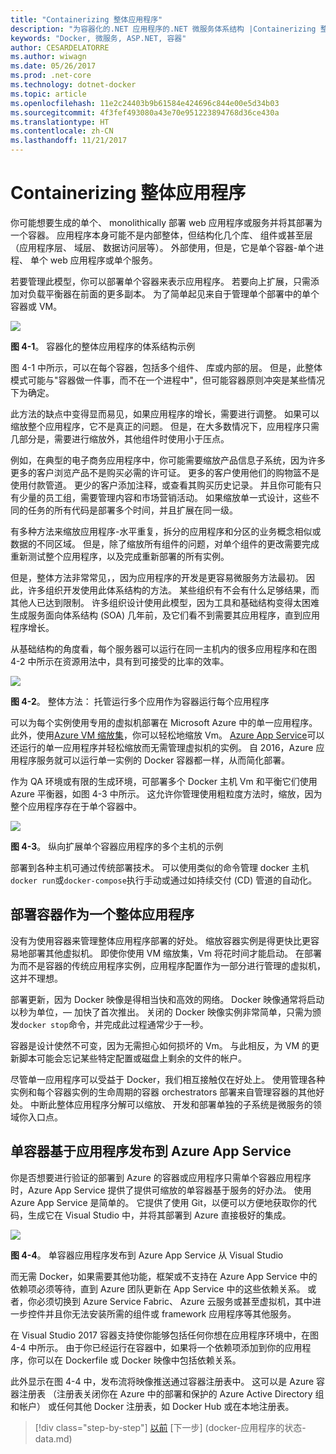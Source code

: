 ```yaml
---
title: "Containerizing 整体应用程序"
description: "为容器化的.NET 应用程序的.NET 微服务体系结构 |Containerizing 整体应用程序"
keywords: "Docker, 微服务, ASP.NET, 容器"
author: CESARDELATORRE
ms.author: wiwagn
ms.date: 05/26/2017
ms.prod: .net-core
ms.technology: dotnet-docker
ms.topic: article
ms.openlocfilehash: 11e2c24403b9b61584e424696c844e00e5d34b03
ms.sourcegitcommit: 4f3fef493080a43e70e951223894768d36ce430a
ms.translationtype: HT
ms.contentlocale: zh-CN
ms.lasthandoff: 11/21/2017
---
```

# <a name="containerizing-monolithic-applications"></a>Containerizing 整体应用程序

你可能想要生成的单个、 monolithically 部署 web 应用程序或服务并将其部署为一个容器。 应用程序本身可能不是内部整体，但结构化几个库、 组件或甚至层 （应用程序层、 域层、 数据访问层等）。 外部使用，但是，它是单个容器-单个进程、 单个 web 应用程序或单个服务。

若要管理此模型，你可以部署单个容器来表示应用程序。 若要向上扩展，只需添加对负载平衡器在前面的更多副本。 为了简单起见来自于管理单个部署中的单个容器或 VM。

![](./media/image1.png)

**图 4-1**。 容器化的整体应用程序的体系结构示例

图 4-1 中所示，可以在每个容器，包括多个组件、 库或内部的层。 但是，此整体模式可能与"容器做一件事，而不在一个进程中"，但可能容器原则冲突是某些情况下为确定。

此方法的缺点中变得显而易见，如果应用程序的增长，需要进行调整。 如果可以缩放整个应用程序，它不是真正的问题。 但是，在大多数情况下，应用程序只需几部分是，需要进行缩放外，其他组件时使用小于压点。

例如，在典型的电子商务应用程序中，你可能需要缩放产品信息子系统，因为许多更多的客户浏览产品不是购买必需的许可证。 更多的客户使用他们的购物篮不是使用付款管道。 更少的客户添加注释，或查看其购买历史记录。 并且你可能有只有少量的员工组，需要管理内容和市场营销活动。 如果缩放单一式设计，这些不同的任务的所有代码是部署多个时间，并且扩展在同一级。

有多种方法来缩放应用程序-水平重复，拆分的应用程序和分区的业务概念相似或数据的不同区域。 但是，除了缩放所有组件的问题，对单个组件的更改需要完成重新测试整个应用程序，以及完成重新部署的所有实例。

但是，整体方法非常常见，，因为应用程序的开发是更容易微服务方法最初。 因此，许多组织开发使用此体系结构的方法。 某些组织有不会有什么足够结果，而其他人已达到限制。 许多组织设计使用此模型，因为工具和基础结构变得太困难生成服务面向体系结构 (SOA) 几年前，及它们看不到需要其应用程序，直到应用程序增长。

从基础结构的角度看，每个服务器可以运行在同一主机内的很多应用程序和在图 4-2 中所示在资源用法中，具有到可接受的比率的效率。

![](./media/image2.png)

**图 4-2**。 整体方法： 托管运行多个应用作为容器运行每个应用程序

可以为每个实例使用专用的虚拟机部署在 Microsoft Azure 中的单一应用程序。 此外，使用[Azure VM 缩放集](https://docs.microsoft.com/azure/virtual-machine-scale-sets/)，你可以轻松地缩放 Vm。 [Azure App Service](https://azure.microsoft.com/services/app-service/)可以还运行的单一应用程序并轻松缩放而无需管理虚拟机的实例。 自 2016，Azure 应用程序服务就可以运行单一实例的 Docker 容器都一样，从而简化部署。

作为 QA 环境或有限的生成环境，可部署多个 Docker 主机 Vm 和平衡它们使用 Azure 平衡器，如图 4-3 中所示。 这允许你管理使用粗粒度方法时，缩放，因为整个应用程序存在于单个容器中。

![](./media/image3.png)

**图 4-3**。 纵向扩展单个容器应用程序的多个主机的示例

部署到各种主机可通过传统部署技术。 可以使用类似的命令管理 docker 主机`docker run`或`docker-compose`执行手动或通过如持续交付 (CD) 管道的自动化。

## <a name="deploying-a-monolithic-application-as-a-container"></a>部署容器作为一个整体应用程序

没有为使用容器来管理整体应用程序部署的好处。 缩放容器实例是得更快比更容易地部署其他虚拟机。 即使你使用 VM 缩放集，Vm 将花时间才能启动。 在部署为而不是容器的传统应用程序实例，应用程序配置作为一部分进行管理的虚拟机，这并不理想。

部署更新，因为 Docker 映像是得相当快和高效的网络。 Docker 映像通常将启动以秒为单位，― 加快了首次推出。 关闭的 Docker 映像实例非常简单，只需为颁发`docker stop`命令，并完成此过程通常少于一秒。

容器是设计使然不可变，因为无需担心如何损坏的 Vm。 与此相反，为 VM 的更新脚本可能会忘记某些特定配置或磁盘上剩余的文件的帐户。

尽管单一应用程序可以受益于 Docker，我们相互接触仅在好处上。 使用管理各种实例和每个容器实例的生命周期的容器 orchestrators 部署来自管理容器的其他好处。 中断此整体应用程序分解可以缩放、 开发和部署单独的子系统是微服务的领域你入口点。

## <a name="publishing-a-single-container-based-application-to-azure-app-service"></a>单容器基于应用程序发布到 Azure App Service

你是否想要进行验证的部署到 Azure 的容器或应用程序只需单个容器应用程序时，Azure App Service 提供了提供可缩放的单容器基于服务的好办法。 使用 Azure App Service 是简单的。 它提供了使用 Git，以便可以方便地获取你的代码，生成它在 Visual Studio 中，并将其部署到 Azure 直接极好的集成。

![](./media/image4.png)

**图 4-4**。 单容器应用程序发布到 Azure App Service 从 Visual Studio

而无需 Docker，如果需要其他功能，框架或不支持在 Azure App Service 中的依赖项必须等待，直到 Azure 团队更新在 App Service 中的这些依赖关系。 或者，你必须切换到 Azure Service Fabric、 Azure 云服务或甚至虚拟机，其中进一步控件并且你无法安装所需的组件或 framework 应用程序等其他服务。

在 Visual Studio 2017 容器支持使你能够包括任何你想在应用程序环境中，在图 4-4 中所示。 由于你已经运行在容器中，如果将一个依赖项添加到你的应用程序，你可以在 Dockerfile 或 Docker 映像中包括依赖关系。

此外显示在图 4-4 中，发布流将映像推送通过容器注册表中。 这可以是 Azure 容器注册表 （注册表关闭你在 Azure 中的部署和保护的 Azure Active Directory 组和帐户） 或任何其他 Docker 注册表，如 Docker Hub 或在本地注册表。


>[!div class="step-by-step"]
[以前](index.md) [下一步] (docker-应用程序的状态-data.md)
